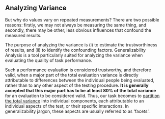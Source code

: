 ## Analyzing Variance

But why do values vary on repeated measurements? There are two possible reasons: firstly, we may not always be measuring the same thing, and secondly, there may be other, less obvious influences that confound the measured results.

The purpose of analyzing the variance is (i) to estimate the trustworthiness of results, and (ii) to identify the confounding factors. Generalizability Analysis is a tool particularly suited for analyzing the variance when evaluating the quality of task performance.

Such a performance evaluation is considered trustworthy, and therefore valid, when a major part of the total evaluation variance is directly attributable to differences between the individual people being evaluated, rather than to any other aspect of the testing procedure. **It is generally accepted that this major part has to be at least 80% of the total variance** for an evaluation to be considered valid. Thus, our task becomes to [partition the total variance](Partitioning.md) into individual components, each attributable to an individual aspects of the test, or their specific interactions. In generalizability jargon, these aspects are usually referred to as 'facets'.

